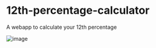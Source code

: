 # 12th-percentage-calculator
A webapp to calculate your 12th percentage

![image](https://user-images.githubusercontent.com/88923986/183289980-ee5dcc9c-c3d5-44da-911a-24f5f1d48532.png)
